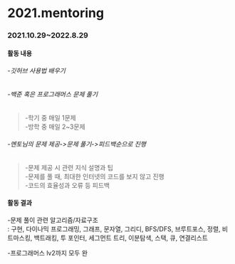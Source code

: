 # 2021.mentoring
### 2021.10.29~2022.8.29

#### 활동 내용
###### -깃허브 사용법 배우기
###### -백준 혹은 프로그래머스 문제 풀기
>  -학기 중 매일 1문제  
>   -방학 중 매일 2~3문제
###### -멘토님의 문제 제공->문제 풀기->피드백순으로 진행
>   -문제 제공 시 관련 지식 설명과 팁  
>   -문제를 풀 때, 최대한 인터넷의 코드를 보지 않고 진행  
>   -코드의 효율성과 오류 등 피드백  
  
 
 
 #### 활동 결과
 -문제 풀이 관련 알고리즘/자료구조  
 : 구현, 다이나믹 프로그래밍, 그래프, 문자열, 그리디, BFS/DFS, 브루트포스, 정렬, 비트마스킹, 백트래킹, 투 포인터, 세그먼트 트리, 이분탐색, 스택, 큐, 연결리스트  
   
 -프로그래머스 lv2까지 모두 완

